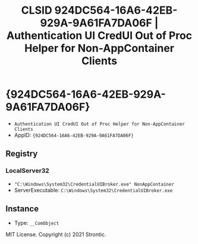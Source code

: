 ﻿---
title: "CLSID 924DC564-16A6-42EB-929A-9A61FA7DA06F | Authentication UI CredUI Out of Proc Helper for Non-AppContainer Clients"
excerpt: What is COM-Object CLSID 924DC564-16A6-42EB-929A-9A61FA7DA06F?
---

# {924DC564-16A6-42EB-929A-9A61FA7DA06F}

* `Authentication UI CredUI Out of Proc Helper for Non-AppContainer Clients`
* AppID: `{924DC564-16A6-42EB-929A-9A61FA7DA06F}`

## Registry


### LocalServer32

* `"C:\Windows\System32\CredentialUIBroker.exe" NonAppContainer`
* ServerExecutable: `C:\Windows\System32\CredentialUIBroker.exe`

## Instance

* Type: `__ComObject`

MIT License. Copyright (c) 2021 Strontic.



